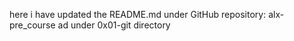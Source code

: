 here i have updated the README.md under 
GitHub repository: alx-pre_course ad under 0x01-git directory
